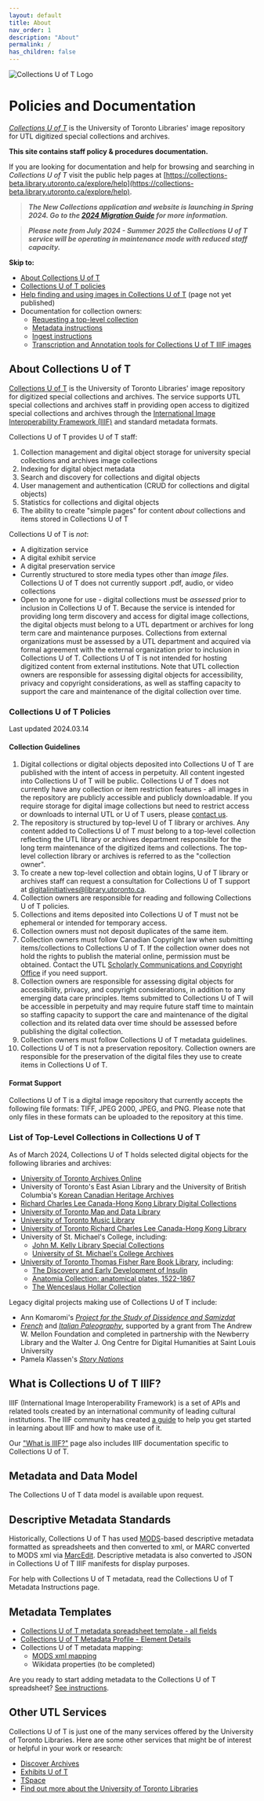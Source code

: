 ```yaml
---
layout: default
title: About
nav_order: 1
description: "About"
permalink: /
has_children: false
---
```


![Collections U of T Logo](img/collections_uoft_logo.png)

# Policies and Documentation

*[Collections U of T](https://collections-beta.library.utoronto.ca)* is the  University of Toronto Libraries' image repository for UTL digitized special collections and archives. 

**This site contains staff policy & procedures documentation.**

If you are looking for documentation and help for browsing and searching in *Collections U of T* visit the public help pages at [https://collections-beta.library.utoronto.ca/explore/help](https://collections-beta.library.utoronto.ca/explore/help).

> ***The New Collections application and website is launching in Spring 2024. Go to the [2024 Migration Guide](https://utlib.github.io/collections-uoft/documentation/2024-migration-guide) for more information.***

> ***Please note from July 2024 - Summer 2025 the Collections U of T service will be operating in maintenance mode with reduced staff capacity.***

**Skip to:**
* [About Collections U of T](index.md#about-collections-u-of-t)
* [Collections U of T policies](index.md#collections-u-of-t-policies)
* [Help finding and using images in Collections U of T](https://collections.library.utoronto.ca/explore/help) (page not yet published)
* Documentation for collection owners:
    * [Requesting a top-level collection](documentation/adding-new-collections.md)
    * [Metadata instructions](documentation/metadata.md)
    * [Ingest instructions](documentation/ingest-instructions.md)
    * [Transcription and Annotation tools for Collections U of T IIIF images](documentation/transcriptions-with-iiif.md)

## About Collections U of T
[Collections U of T](https://collections.library.utoronto.ca) is the  University of Toronto Libraries' image repository for digitized special collections and archives. The service supports UTL special collections and archives staff in providing open access to digitized special collections and archives through the [International Image Interoperability Framework (IIIF)](https://iiif.io/) and standard metadata formats. 

Collections U of T provides U of T staff:

1. Collection management and digital object storage for university special collections and archives image collections
2. Indexing for digital object metadata
3. Search and discovery for collections and digital objects
4. User management and authentication (CRUD for collections and digital objects)
5. Statistics for collections and digital objects
6. The ability to create "simple pages" for content _about_ collections and items stored in Collections U of T

Collections U of T is *not*:
* A digitization service
* A digital exhibit service
* A digital preservation service
* Currently structured to store media types other than _image files_. Collections U of T does not currently support .pdf, audio, or video collections
* Open to anyone for use - digital collections must be *assessed* prior to inclusion in Collections U of T. Because the service is intended for providing long term discovery and access for digital image collections, the digital objects must belong to a UTL department or archives for long term care and maintenance purposes. Collections from external organizations must be assessed by a UTL department and acquired via formal agreement with the external organization prior to inclusion in Collections U of T. Collections U of T is not intended for hosting digitized content from external institutions. Note that UTL collection owners are responsible for assessing digital objects for accessibility, privacy and copyright considerations, as well as staffing capacity to support the care and maintenance of the digital collection over time. 

### Collections U of T Policies

Last updated 2024.03.14

#### Collection Guidelines

1. Digital collections or digital objects deposited into Collections U of T are published with the intent of access in perpetuity. All content ingested into Collections U of T will be public. Collections U of T does not currently have any collection or item restriction features - all images in the repository are publicly accessible and publicly downloadable. If you require storage for digital image collections but need to restrict access or downloads to internal UTL or U of T users, please [contact us](mailto:digitalinitiatives@library.utoronto.ca). 
2. The repository is structured by top-level U of T library or archives. Any content added to Collections U of T *must* belong to a top-level collection reflecting the UTL library or archives department responsible for the long term maintenance of the digitized items and collections. The top-level collection library or archives is referred to as the "collection owner".
3. To create a new top-level collection and obtain logins, U of T library or archives staff can request a consultation for Collections U of T support at [digitalinitiatives@library.utoronto.ca](mailto:digitalinitiatives@library.utoronto.ca). 
4. Collection owners are responsible for reading and following Collections U of T policies.
5. Collections and items deposited into Collections U of T must not be ephemeral or intended for temporary access.
6. Collection owners must not deposit duplicates of the same item.
7. Collection owners must follow Canadian Copyright law when submitting items/collections to Collections U of T. If the collection owner does not hold the rights to publish the material online, permission must be obtained. Contact the UTL [Scholarly Communications and Copyright Office](https://onesearch.library.utoronto.ca/copyright/scholarly-communications-and-copyright-office) if you need support. 
8. Collection owners are responsible for assessing digital objects for accessibility, privacy, and copyright considerations, in addition to any emerging data care principles. Items submitted to Collections U of T will be accessible in perpetuity and may require future staff time to maintain so staffing capacity to support the care and maintenance of the digital collection and its related data over time should be assessed before publishing the digital collection.
9. Collection owners must follow Collections U of T metadata guidelines.
10. Collections U of T is not a preservation repository. Collection owners are responsible for the preservation of the digital files they use to create items in Collections U of T.

#### Format Support

Collections U of T is a digital image repository that currently accepts the following file formats: TIFF, JPEG 2000, JPEG, and PNG. Please note that only files in these formats can be uploaded to the repository at this time.

### List of Top-Level Collections in Collections U of T

As of March 2024, Collections U of T holds selected digital objects for the following libraries and archives:
* [University of Toronto Archives Online](https://collections-beta.library.utoronto.ca/view/utarms:root)
* University of Toronto's East Asian Library and the University of British Columbia's [Korean Canadian Heritage Archives](https://collections-beta.library.utoronto.ca/view/eal3:root)
* [Richard Charles Lee Canada-Hong Kong Library Digital Collections
](https://collections-beta.library.utoronto.ca/view/rclc-hkl:root)
* [University of Toronto Map and Data Library](https://collections-beta.library.utoronto.ca/view/mdl:root)
* [University of Toronto Music Library](https://collections-beta.library.utoronto.ca/view/musiclibrary:root)
* [University of Toronto Richard Charles Lee Canada-Hong Kong Library](https://collections-beta.library.utoronto.ca/view/rclc-hkl:root)
* University of St. Michael's College, including:
    * [John M. Kelly Library Special Collections](https://collections-beta.library.utoronto.ca/view/usmc:root)
    * [University of St. Michael's College Archives](https://collections-beta.library.utoronto.ca/view/usmc-archives:root)
* [University of Toronto Thomas Fisher Rare Book Library](https://collections-beta.library.utoronto.ca/view/fisher:root), including:
    * [The Discovery and Early Development of Insulin](https://collections-beta.library.utoronto.ca/view/insulin:root)
    * [Anatomia Collection: anatomical plates, 1522-1867](https://collections-beta.library.utoronto.ca/view/anatomia:root)
    * [The Wenceslaus Hollar Collection](https://collections-beta.library.utoronto.ca/view/hollar:root)

Legacy digital projects making use of Collections U of T include:
* Ann Komaromi's *[Project for the Study of Dissidence and Samizdat](https://collections-beta.library.utoronto.ca/view/samizdat:root)*
* *[French](https://french.newberry.t-pen.org/)* and *[Italian Paleography](https://italian.newberry.t-pen.org/)*, supported by a grant from The Andrew W. Mellon Foundation and completed in partnership with the Newberry Library and the Walter J. Ong Centre for Digital Humanities at Saint Louis University
* Pamela Klassen's *[Story Nations](https://storynations.utoronto.ca/index.php/the-diary/the-digital-edition/manuscript-and-transcription/)*

## What is Collections U of T IIIF?

IIIF (International Image Interoperability Framework) is a set of APIs and related tools created by an international community of leading cultural institutions. The IIIF community has created [a guide](https://iiif.io/guides/using_iiif_resources/) to help you get started in learning about IIIF and how to make use of it.

Our ["What is IIIF?"](documentation/iiif-collections.md) page also includes IIIF documentation specific to Collections U of T. 

## Metadata and Data Model

The Collections U of T data model is available upon request.

## Descriptive Metadata Standards
Historically, Collections U of T has used [MODS](https://www.loc.gov/standards/mods/userguide/generalapp.html)-based descriptive metadata formatted as spreadsheets and then converted to xml, or MARC converted to MODS xml via [MarcEdit](https://marcedit.reeset.net/). Descriptive metadata is also converted to JSON in Collections U of T IIIF manifests for display purposes. 

For help with Collections U of T metadata, read the Collections U of T Metadata Instructions page. 

## Metadata Templates

* [Collections U of T metadata spreadsheet template - all fields](https://docs.google.com/spreadsheets/d/1PMtZt5CzkidIXbTBUaoi8Qg7kBU-m9RzeM-lBMORPks/edit?usp=sharing)
* [Collections U of T Metadata Profile - Element Details](https://docs.google.com/spreadsheets/d/1EidYREGS521xZKoxBN3Fl-PzkJnNJAR_zftuXXwQsZg/edit?usp=sharing)
* Collections U of T metadata mapping:
    - [MODS xml mapping](/xml_mods_collections_uoft_mapping.xml)
    - Wikidata properties (to be completed)

Are you ready to start adding metadata to the Collections U of T spreadsheet? [See instructions](documentation/metadata.md).

## Other UTL Services

Collections U of T is just one of the many services offered by the University of Toronto Libraries. Here are some other services that might be of interest or helpful in your work or research:
* [Discover Archives](https://discoverarchives.library.utoronto.ca/)
* [Exhibits U of T](https://exhibits.library.utoronto.ca/)
* [TSpace](https://tspace.library.utoronto.ca/?refresh=true)
* [Find out more about the University of Toronto Libraries](https://onesearch.library.utoronto.ca/)

